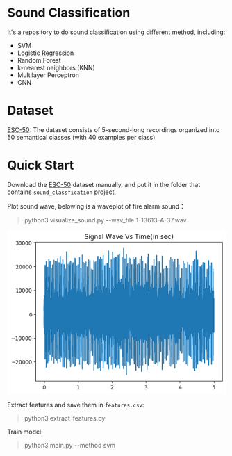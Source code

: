 # Sound Classification
It's a repository to do sound classification using different method, including:
- SVM
- Logistic Regression
- Random Forest
- k-nearest neighbors (KNN)
- Multilayer Perceptron
- CNN

# Dataset
[ESC-50](https://github.com/karolpiczak/ESC-50): The dataset consists of 5-second-long recordings organized into 50 semantical classes (with 40 examples per class)

# Quick Start
Download the [ESC-50](https://github.com/karolpiczak/ESC-50) dataset manually, and put it in the folder that contains `sound_classfication` project.

Plot sound wave, belowing is a waveplot of fire alarm sound：

> python3 visualize_sound.py --wav_file 1-13613-A-37.wav

![](./sample_wav/sample_waveplot_Fire.png)

Extract features and save them in `features.csv`:

> python3 extract_features.py

Train model:

> python3 main.py --method svm




